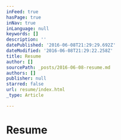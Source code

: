 ```yaml
---
inFeed: true
hasPage: true
inNav: true
inLanguage: null
keywords: []
description: ''
datePublished: '2016-06-08T21:29:29.692Z'
dateModified: '2016-06-08T21:29:22.258Z'
title: Resume
author: []
sourcePath: _posts/2016-06-08-resume.md
authors: []
publisher: null
starred: false
url: resume/index.html
_type: Article

---
```

# Resume